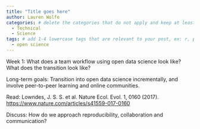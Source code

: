 ```yaml
---
title: "Title goes here"
author: Lauren Wolfe
categories: # delete the categories that do not apply and keep at least one
  - Technical
  - Science
tags: # add 1-4 lowercase tags that are relevant to your post, ex: r, python, genomics, workflows
  - open science
---
```


Week 1: What does a team workflow using open data science look like? What does the transition look like?

Long-term goals: Transition into open data science incrementally, and involve peer-to-peer learning and online communities.

Read: Lowndes, J. S. S. et al. Nature Ecol. Evol. 1, 0160 (2017).
https://www.nature.com/articles/s41559-017-0160

Discuss: How do we approach reproducibility, collaboration and communication?
